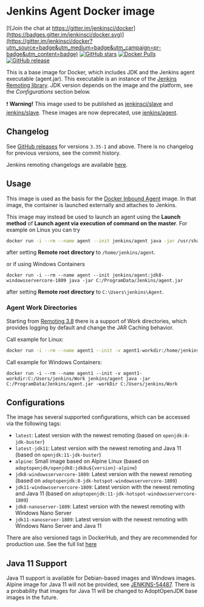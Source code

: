Jenkins Agent Docker image
===

[![Join the chat at https://gitter.im/jenkinsci/docker](https://badges.gitter.im/jenkinsci/docker.svg)](https://gitter.im/jenkinsci/docker?utm_source=badge&utm_medium=badge&utm_campaign=pr-badge&utm_content=badge)
[![GitHub stars](https://img.shields.io/github/stars/jenkinsci/docker-agent?label=GitHub%20stars)](https://github.com/jenkinsci/docker-agent)
[![Docker Pulls](https://img.shields.io/docker/pulls/jenkins/agent.svg)](https://hub.docker.com/r/jenkins/agent/)
[![GitHub release](https://img.shields.io/github/release/jenkinsci/docker-agent.svg?label=changelog)](https://github.com/jenkinsci/docker-agent/releases/latest)

This is a base image for Docker, which includes JDK and the Jenkins agent executable (agent.jar).
This executable is an instance of the [Jenkins Remoting library](https://github.com/jenkinsci/remoting).
JDK version depends on the image and the platform, see the _Configurations_ section below.

:exclamation: **Warning!** This image used to be published as [jenkinsci/slave](https://hub.docker.com/r/jenkinsci/slave/) and [jenkins/slave](https://hub.docker.com/r/jenkins/slave/). 
These images are now deprecated, use [jenkins/agent](https://hub.docker.com/r/jenkins/agent/).

## Changelog

See [GitHub releases](https://github.com/jenkinsci/docker-agent/releases) for versions `3.35-1` and above.
There is no changelog for previous versions, see the commit history.

Jenkins remoting changelogs are available [here](https://github.com/jenkinsci/remoting/releases).

## Usage

This image is used as the basis for the [Docker Inbound Agent](https://github.com/jenkinsci/docker-inbound-agent/) image.
In that image, the container is launched externally and attaches to Jenkins.

This image may instead be used to launch an agent using the **Launch method** of **Launch agent via execution of command on the master**. For example on Linux you can try

```sh
docker run -i --rm --name agent --init jenkins/agent java -jar /usr/share/jenkins/agent.jar
```

after setting **Remote root directory** to `/home/jenkins/agent`.

or if using Windows Containers

```
docker run -i --rm --name agent --init jenkins/agent:jdk8-windowsservercore-1809 java -jar C:/ProgramData/Jenkins/agent.jar
```

after setting **Remote root directory** to `C:\Users\jenkins\Agent`.


### Agent Work Directories

Starting from [Remoting 3.8](https://github.com/jenkinsci/remoting/blob/master/CHANGELOG.md#38) there is a support of Work directories, 
which provides logging by default and change the JAR Caching behavior.

Call example for Linux:

```sh
docker run -i --rm --name agent1 --init -v agent1-workdir:/home/jenkins/agent jenkins/agent java -jar /usr/share/jenkins/agent.jar -workDir /home/jenkins/agent
```

Call example for Windows Containers:

```
docker run -i --rm --name agent1 --init -v agent1-workdir:C:/Users/jenkins/Work jenkins/agent java -jar C:/ProgramData/Jenkins/agent.jar -workDir C:/Users/jenkins/Work
```

## Configurations

The image has several supported configurations, which can be accessed via the following tags:

* `latest`: Latest version with the newest remoting (based on `openjdk:8-jdk-buster`)
* `latest-jdk11`: Latest version with the newest remoting and Java 11 (based on `openjdk:11-jdk-buster`)
* `alpine`: Small image based on Alpine Linux (based on `adoptopenjdk/openjdk8:jdk8u${version}-alpine`)
* `jdk8-windowsservercore-1809`: Latest version with the newest remoting (based on `adoptopenjdk:8-jdk-hotspot-windowsservercore-1809`)
* `jdk11-windowsservercore-1809`: Latest version with the newest remoting and Java 11 (based on `adoptopenjdk:11-jdk-hotspot-windowsservercore-1809`)
* `jdk8-nanoserver-1809`: Latest version with the newest remoting with Windows Nano Server
* `jdk11-nanoserver-1809`: Latest version with the newest remoting with Windows Nano Server and Java 11

There are also versioned tags in DockerHub, and they are recommended for production use.
See the full list [here](https://hub.docker.com/r/jenkins/agent/tags)

## Java 11 Support

Java 11 support is available for Debian-based images and Windows images.
Alpine image for Java 11 will not be provided, see [JENKINS-54487](https://issues.jenkins-ci.org/browse/JENKINS-54487).
There is a probability that images for Java 11 will be changed to AdoptOpenJDK base images in the future.

